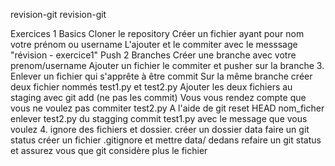 ﻿revision-git
revision-git

Exercices
1 Basics
Cloner le repository
Créer un fichier ayant pour nom votre prénom ou username
L'ajouter et le commiter avec le messsage "révision - exercice1"
Push
2 Branches
Créer une branche avec votre prenom/username
Ajouter un fichier le commiter et pusher sur la branche
3. Enlever un fichier qui s'apprête à être commit
Sur la même branche créer deux fichier nommés test1.py et test2.py
Ajouter les deux fichiers au staging avec git add (ne pas les commit)
Vous vous rendez compte que vous ne voulez pas commiter test2.py A l'aide de git reset HEAD nom_ficher enlever test2.py du stagging
commit test1.py avec le message que vous voulez
4. ignore des fichiers et dossier.
créer un dossier data faire un git status créer un fichier .gitignore et mettre data/ dedans refaire un git status et assurez vous que git considère plus le fichier